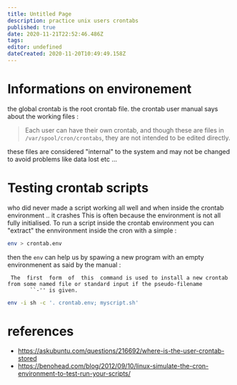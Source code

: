 ```yaml
---
title: Untitled Page
description: practice unix users crontabs
published: true
date: 2020-11-21T22:52:46.486Z
tags: 
editor: undefined
dateCreated: 2020-11-20T10:49:49.158Z
---
```


# Informations on environement
the global crontab is the root crontab file.
the crontab user manual says about the working files :
>Each user can have their own crontab, and though
these are files in `/var/spool/cron/crontabs`, they are not
intended to be edited directly.

these files are considered "internal" to the system and may not be changed to avoid problems like data lost etc ...

# Testing crontab scripts
who did never made a script working all well and when inside the crontab environment .. it crashes
This is often because the environment is not all fully initialised. To run a script inside the crontab environment you can "extract" the ennvironment inside the cron with a simple :
```bash
env > crontab.env
```
then the  `env` can help us by spawing a new program with an empty environmenent as said by the manual :
```
 The  first  form  of  this  command is used to install a new crontab from some named file or standard input if the pseudo-filename
       ``-'' is given.
```

```bash
env -i sh -c '. crontab.env; myscript.sh'
```


# references
- https://askubuntu.com/questions/216692/where-is-the-user-crontab-stored
- https://benohead.com/blog/2012/09/10/linux-simulate-the-cron-environment-to-test-run-your-scripts/

